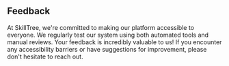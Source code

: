 ## Feedback

At SkillTree, we're committed to making our platform accessible to everyone. We regularly test our system using both
automated tools and manual reviews. Your feedback is incredibly valuable to us! If you encounter any accessibility
barriers or have suggestions for improvement, please don't hesitate to reach out.